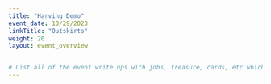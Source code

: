 ```yaml
---
title: "Harving Demo"
event_date: 10/29/2023
linkTitle: "Outskirts"
weight: 20
layout: event_overview


# List all of the event write ups with jobs, treasure, cards, etc which can be used to generate the treasure and track the events.  They should probably be laid out similar to the schedule page.
---
```


